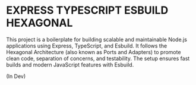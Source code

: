 # EXPRESS TYPESCRIPT ESBUILD HEXAGONAL

This project is a boilerplate for building scalable and maintainable Node.js applications using Express, TypeScript, and Esbuild. It follows the Hexagonal Architecture (also known as Ports and Adapters) to promote clean code, separation of concerns, and testability. The setup ensures fast builds and modern JavaScript features with Esbuild.

(In Dev)
